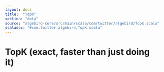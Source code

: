 ```yaml
---
layout: docs
title:  "TopK"
section: "data"
source: "algebird-core/src/main/scala/com/twitter/algebird/TopK.scala"
scaladoc: "#com.twitter.algebird.TopK.scala"
---
```


# TopK (exact, faster than just doing it)

